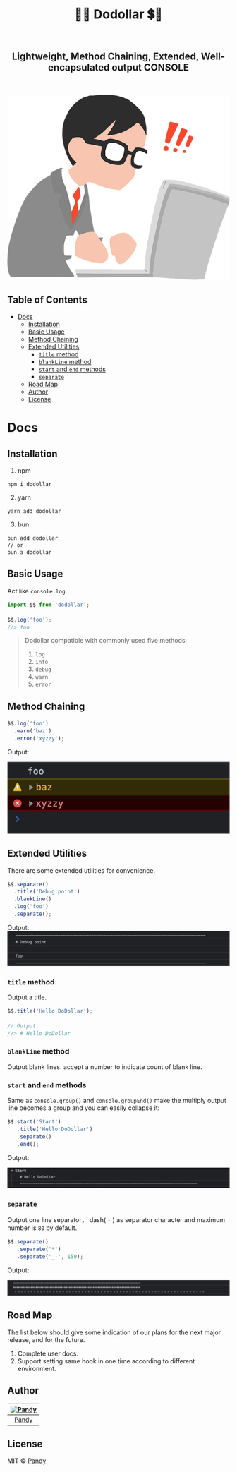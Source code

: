 <h1 align="center">🌟💲 Dodollar 💲🌟 </h1>

<br />

<h2 align="center">Lightweight, Method Chaining, Extended, Well-encapsulated output CONSOLE</h2>

<br />

![boy](public/boy.png)

## Table of Contents
- [Docs](#docs)
  - [Installation](#installation)
  - [Basic Usage](#basic-usage)
  - [Method Chaining](#method-chaining)
  - [Extended Utilities](#extended-utilities)
    - [`title` method](#title-method)
    - [`blankLine` method](#blankline-method)
    - [`start` and `end` methods](#start-and-end-methods)
    - [`separate`](#separate)
  - [Road Map](#road-map)
  - [Author](#author)
  - [License](#license)

# Docs

## Installation

1. npm

```shell
npm i dodollar
```

2. yarn

```shell
yarn add dodollar
```

3. bun

```shell
bun add dodollar
// or
bun a dodollar
```

## Basic Usage
Act like `console.log`.

```ts
import $$ from 'dodollar';

$$.log('foo');
//> foo
```

> Dodollar compatible with commonly used five methods:
> 1. `log`
> 2. `info`
> 3. `debug`
> 4. `warn`
> 5. `error`

## Method Chaining

```ts
$$.log('foo')
  .warn('baz')
  .error('xyzzy');
```

Output:

![method chaining](public/method%20chaining.png)



## Extended Utilities

There are some extended utilities for convenience.

```ts
$$.separate()
  .title('Debug point')
  .blankLine()
  .log('foo')
  .separate();
```

Output:
![extended utilities](public/extended%20utilities.png)

### `title` method
Output a title.
```ts
$$.title('Hello DoDollar');

// Output
//> # Hello DoDollar
```

### `blankLine` method
Output blank lines. accept a number to indicate count of blank line.

### `start` and `end` methods
Same as `console.group()` and `console.groupEnd()` make the multiply output line becomes a group and you can easily collapse it:

```ts
$$.start('Start')
   .title('Hello DoDollar')
   .separate()
   .end();
```

Output:

![start and end](public/start%20and%20end.png)

### `separate`
Output one line separator， dash( `-` ) as separator character and maximum number is `80` by default.

```ts
$$.separate()
   .separate('*')
   .separate('_-', 150);
```

Output:

![separate](public/separate.png)



## Road Map

The list below should give some indication of our plans for the next major release, and for the future.

1. Complete user docs.
2. Support setting same hook in one time according to different environment.

## Author

| [![Pandy](https://avatars.githubusercontent.com/u/68799055?v=4)](https://github.com/Penggeor) |
| :-------------------------------------------------------------------------------------------: |
|                             [Pandy](https://github.com/Penggeor)                              |

## License

MIT © [Pandy](https://avatars.githubusercontent.com/u/68799055?v=4)
